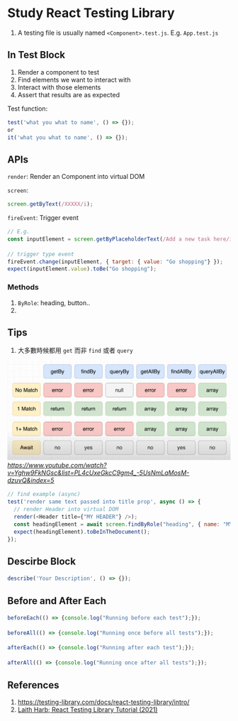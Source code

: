 # Study React Testing Library

1. A testing file is usually named `<Component>.test.js`. E.g. `App.test.js`

## In Test Block

1. Render a component to test
2. Find elements we want to interact with
3. Interact with those elements
4. Assert that results are as expected

Test function:

```javascript
test('what you what to name', () => {});
or
it('what you what to name', () => {});
```

## APIs

`render`: Render an Component into virtual DOM

`screen`: 

```javascript
screen.getByText(/XXXXX/i);
```

`fireEvent`: Trigger event

```javascript
// E.g.
const inputElement = screen.getByPlaceholderText(/Add a new task here/i);

// trigger type event
fireEvent.change(inputElement, { target: { value: "Go shopping"} });
expect(inputElement.value).toBe("Go shopping");
```

### Methods

1. `ByRole`: heading, button..
2.  

## Tips

1. 大多數時候都用 `get` 而非 `find` 或者 `query`

![Get vs. Find vs. Query](./images/GetFindQuery.png)
*https://www.youtube.com/watch?v=Yghw9FkNGsc&list=PL4cUxeGkcC9gm4_-5UsNmLqMosM-dzuvQ&index=5*

```javascript
// find example (async)
test('render same text passed into title prop', async () => {
  // render Header into virtual DOM
  render(<Header title={"MY HEADER"} />);
  const headingElement = await screen.findByRole("heading", { name: "MY HEADER"});
  expect(headingElement).toBeInTheDocument();
});
```

## Descirbe Block

```javascript
describe('Your Description', () => {});
```

## Before and After Each

```javascript
beforeEach(() => {console.log("Running before each test");});

beforeAll(() => {console.log("Running once before all tests");});

afterEach(() => {console.log("Running after each test");});

afterAll(() => {console.log("Running once after all tests");});
```

## References

1. https://testing-library.com/docs/react-testing-library/intro/
2. [Laith Harb; React Testing Library Tutorial (2021)](https://www.youtube.com/playlist?list=PL4cUxeGkcC9gm4_-5UsNmLqMosM-dzuvQ)
